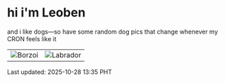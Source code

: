 # hi i'm Leoben

and i like dogs—so have some random dog pics that change whenever my CRON feels like it

|  |  |
|--------|----------|
| ![Borzoi](https://random-dog-vercel.vercel.app/api/random-borzoi?v=1761629706) | ![Labrador](https://random-dog-vercel.vercel.app/api/random-labrador?v=1761629706) |

Last updated: 2025-10-28 13:35 PHT
